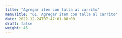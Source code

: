 ```yaml
---
title: "Agregar item con talla al carrito"
menuTitle: "61. Agregar item con talla al carrito"
date: 2022-12-24T07:47:01-08:00
draft: false
weight: 45
---
```

